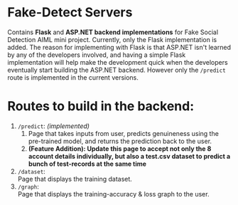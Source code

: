 # Fake-Detect Servers
Contains <b>Flask</b> and <b>ASP.NET backend implementations</b> for Fake Social Detection AIML mini project.
Currently, only the Flask implementation is added. The reason for implementing with Flask is that ASP.NET isn't learned by any of the developers involved, and having a simple Flask implementation will help make the development quick when the developers eventually start building the ASP.NET backend. 
<stonrg>However only the <code>/predict</code> route is implemented in the current versions.</strong>

# Routes to build in the backend:
<ol>
<li>
<code>/predict</code>: <i>(implemented)</i><br /> 
<ol>
<li>
Page that takes inputs from user, predicts genuineness using the pre-trained model, and returns the prediction back to the user.
</li>
<li>
<strong>(Feature Addition): Update this page to accept not only the 8 account details individually, but also a test.csv dataset to predict a bunch of test-records at the same time</strong>
</li>
</ol>
</li>
<li><code>/dataset</code>:<br /> Page that displays the training dataset.</li>
<li><code>/graph</code>:<br /> Page that displays the training-accuracy & loss graph to the user.</li>
</ol>
